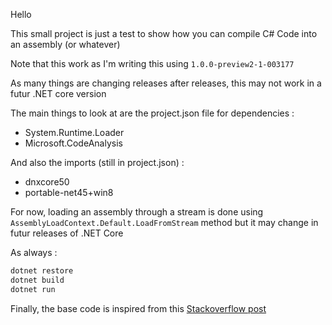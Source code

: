 
Hello

This small project is just a test to show how you can compile C# Code into an assembly (or whatever)

Note that this work as I'm writing this using `1.0.0-preview2-1-003177`

As many things are changing releases after releases, this may not work in a futur .NET core version

The main things to look at are the project.json file for dependencies :
* System.Runtime.Loader
* Microsoft.CodeAnalysis

And also the imports (still in project.json) :
* dnxcore50
* portable-net45+win8

For now, loading an assembly through a stream is done using `AssemblyLoadContext.Default.LoadFromStream` method but it may change in futur releases of .NET Core

As always :

```bash
dotnet restore
dotnet build
dotnet run
```


Finally, the base code is inspired from this [Stackoverflow post](http://stackoverflow.com/a/29417053/4739462)
